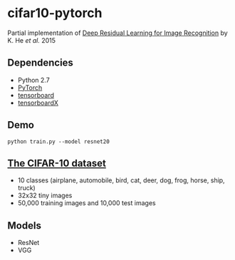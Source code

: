 # cifar10-pytorch
Partial implementation of [Deep Residual Learning for Image Recognition](https://arxiv.org/pdf/1512.03385.pdf) by K. He _et al._ 2015

## Dependencies
* Python 2.7
* [PyTorch](http://pytorch.org/)
* [tensorboard](https://www.tensorflow.org/)
* [tensorboardX]()

## Demo
```
python train.py --model resnet20
```

## [The CIFAR-10 dataset](https://www.cs.toronto.edu/~kriz/cifar.html)<br>
* 10 classes (airplane, automobile, bird, cat, deer, dog, frog, horse, ship, truck)
* 32x32 tiny images
* 50,000 training images and 10,000 test images

## Models
* ResNet
* VGG
